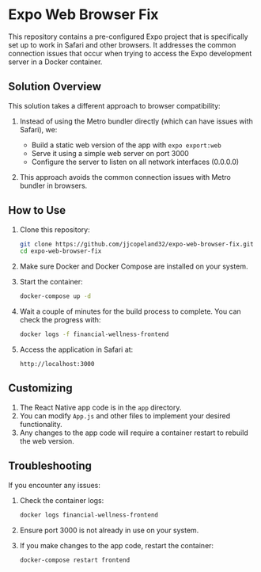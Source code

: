 # Expo Web Browser Fix

This repository contains a pre-configured Expo project that is specifically set up to work in Safari and other browsers. It addresses the common connection issues that occur when trying to access the Expo development server in a Docker container.

## Solution Overview

This solution takes a different approach to browser compatibility:

1. Instead of using the Metro bundler directly (which can have issues with Safari), we:
   - Build a static web version of the app with `expo export:web`
   - Serve it using a simple web server on port 3000
   - Configure the server to listen on all network interfaces (0.0.0.0)

2. This approach avoids the common connection issues with Metro bundler in browsers.

## How to Use

1. Clone this repository:
   ```bash
   git clone https://github.com/jjcopeland32/expo-web-browser-fix.git
   cd expo-web-browser-fix
   ```

2. Make sure Docker and Docker Compose are installed on your system.

3. Start the container:
   ```bash
   docker-compose up -d
   ```

4. Wait a couple of minutes for the build process to complete. You can check the progress with:
   ```bash
   docker logs -f financial-wellness-frontend
   ```

5. Access the application in Safari at:
   ```
   http://localhost:3000
   ```

## Customizing

1. The React Native app code is in the `app` directory.
2. You can modify `App.js` and other files to implement your desired functionality.
3. Any changes to the app code will require a container restart to rebuild the web version.

## Troubleshooting

If you encounter any issues:

1. Check the container logs:
   ```bash
   docker logs financial-wellness-frontend
   ```

2. Ensure port 3000 is not already in use on your system.

3. If you make changes to the app code, restart the container:
   ```bash
   docker-compose restart frontend
   ```